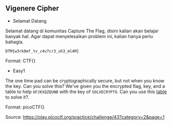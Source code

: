 ## Vigenere Cipher

- Selamat Datang

Selamat datang di komunitas Capture The Flag, disini kalian akan belajar banyak hal. Agar dapat menyelesaikan problem ini, kalian hanya perlu bahagia.

```
DTM{w3rk0mf_tv_c4v7cr3_uh3_ml4M}
```

Format: CTF{}

- Easy1

The one time pad can be cryptographically secure, but not when you know the key. Can you solve this? We've given you the encrypted flag, key, and a table to help `UFJKXQZQUNB` with the key of `SOLVECRYPTO`. Can you use this <a href='easytable'>table</a> to solve it?.

Format: picoCTF{}

Source: https://play.picoctf.org/practice/challenge/43?category=2&page=1
